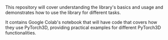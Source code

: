 This repository will cover understanding the library's basics and usage and demonstrates how to use the library for different tasks.

It contains Google Colab's notebook that will have code that covers how they use PyTorch3D, providing practical examples for different PyTorch3D functionalities.

